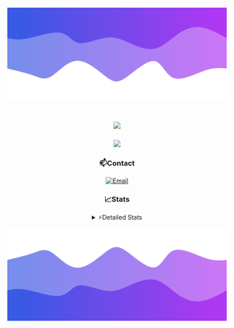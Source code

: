 ![Header](./header.png)
<div align="center">

<h1 align="center">
  <a href="https://git.io/typing-svg">
    <img src="https://readme-typing-svg.herokuapp.com/?lines=Hello,+There!+👋;This+is+chicho.;CEO+on+Hely+Development....;&center=true&size=25">
  </a>
</h1>
  
<p align="center">
  <img src="https://lanyard.cnrad.dev/api/852683595378196480" />
</p>

### 📫Contact
  [![Email](https://img.shields.io/badge/Email-gastondalla@gmail.com-04619f?style=for-the-badge&logo=gmail&logoColor=white)](mailto:gastondalla@gmail.com)
</br>  
### 📈Stats
<details>
    <summary> ⚡Detailed Stats</summary>
    <br/>

<!--START_SECTION:waka-->
![Code Time](http://img.shields.io/badge/Code%20Time-148%20hrs%203%20mins-blue)

![Profile Views](http://img.shields.io/badge/Profile%20Views-1-blue)

**🐱 My GitHub Data** 

> 📦 37.5 kB Used in GitHub's Storage 
 > 
> 🏆 7 Contributions in the Year 2023
 > 
> 🚫 Not Opted to Hire
 > 
> 📜 6 Public Repositories 
 > 
> 🔑 8 Private Repositories 
 > 
**I'm a Night 🦉** 

```text
🌞 Morning                14 commits          █░░░░░░░░░░░░░░░░░░░░░░░░   04.35 % 
🌆 Daytime                48 commits          ████░░░░░░░░░░░░░░░░░░░░░   14.91 % 
🌃 Evening                151 commits         ████████████░░░░░░░░░░░░░   46.89 % 
🌙 Night                  109 commits         ████████░░░░░░░░░░░░░░░░░   33.85 % 
```
📅 **I'm Most Productive on Tuesday** 

```text
Monday                   24 commits          ██░░░░░░░░░░░░░░░░░░░░░░░   07.45 % 
Tuesday                  64 commits          █████░░░░░░░░░░░░░░░░░░░░   19.88 % 
Wednesday                61 commits          █████░░░░░░░░░░░░░░░░░░░░   18.94 % 
Thursday                 32 commits          ██░░░░░░░░░░░░░░░░░░░░░░░   09.94 % 
Friday                   43 commits          ███░░░░░░░░░░░░░░░░░░░░░░   13.35 % 
Saturday                 48 commits          ████░░░░░░░░░░░░░░░░░░░░░   14.91 % 
Sunday                   50 commits          ████░░░░░░░░░░░░░░░░░░░░░   15.53 % 
```


📊 **This Week I Spent My Time On** 

```text
🕑︎ Time Zone: America/Argentina/Buenos_Aires

💬 Programming Languages: 
JavaScript               5 hrs 41 mins       ████████░░░░░░░░░░░░░░░░░   32.02 % 
HTML                     4 hrs 25 mins       ██████░░░░░░░░░░░░░░░░░░░   24.87 % 
C#                       3 hrs 26 mins       █████░░░░░░░░░░░░░░░░░░░░   19.37 % 
Other                    1 hr 27 mins        ██░░░░░░░░░░░░░░░░░░░░░░░   08.25 % 
Text                     1 hr 15 mins        ██░░░░░░░░░░░░░░░░░░░░░░░   07.12 % 

🔥 Editors: 
VS Code                  12 hrs 52 mins      ██████████████████░░░░░░░   72.45 % 
Visual Studio            4 hrs 53 mins       ███████░░░░░░░░░░░░░░░░░░   27.55 % 

🐱‍💻 Projects: 
Unknown Project          8 hrs 35 mins       ████████████░░░░░░░░░░░░░   48.28 % 
Coder                    4 hrs 17 mins       ██████░░░░░░░░░░░░░░░░░░░   24.17 % 
Palometa                 4 hrs 14 mins       ██████░░░░░░░░░░░░░░░░░░░   23.87 % 
SS Help                  39 mins             █░░░░░░░░░░░░░░░░░░░░░░░░   03.68 % 

💻 Operating System: 
Windows                  17 hrs 46 mins      █████████████████████████   100.00 % 
```

**I Mostly Code in JavaScript** 

```text
JavaScript               8 repos             ██████████░░░░░░░░░░░░░░░   38.10 % 
CSS                      3 repos             ████░░░░░░░░░░░░░░░░░░░░░   14.29 % 
Python                   2 repos             ██░░░░░░░░░░░░░░░░░░░░░░░   09.52 % 
C#                       1 repo              █░░░░░░░░░░░░░░░░░░░░░░░░   04.76 % 
Batchfile                1 repo              █░░░░░░░░░░░░░░░░░░░░░░░░   04.76 % 
```




 Last Updated on 15/06/2023 22:11:15 UTC
<!--END_SECTION:waka-->
</details>

![Footer](./footer.png)
